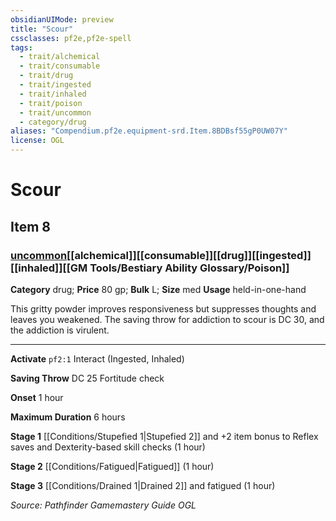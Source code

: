 ```yaml
---
obsidianUIMode: preview
title: "Scour"
cssclasses: pf2e,pf2e-spell
tags:
  - trait/alchemical
  - trait/consumable
  - trait/drug
  - trait/ingested
  - trait/inhaled
  - trait/poison
  - trait/uncommon
  - category/drug
aliases: "Compendium.pf2e.equipment-srd.Item.8BDBsf55gP0UW07Y"
license: OGL
---
```

# Scour
## Item 8
### [uncommon](uncommon "Uncommon Rarity Trait")[[alchemical]][[consumable]][[drug]][[ingested]][[inhaled]][[GM Tools/Bestiary Ability Glossary/Poison]]

**Category** drug; 
**Price** 80 gp; 
**Bulk** L; **Size** med
**Usage** held-in-one-hand

This gritty powder improves responsiveness but suppresses thoughts and leaves you weakened. The saving throw for addiction to scour is DC 30, and the addiction is virulent.

* * *

**Activate** `pf2:1` Interact (Ingested, Inhaled)

**Saving Throw** DC 25 Fortitude check

**Onset** 1 hour

**Maximum Duration** 6 hours

**Stage 1** [[Conditions/Stupefied 1|Stupefied 2]] and +2 item bonus to Reflex saves and Dexterity-based skill checks (1 hour)

**Stage 2** [[Conditions/Fatigued|Fatigued]] (1 hour)

**Stage 3** [[Conditions/Drained 1|Drained 2]] and fatigued (1 hour)

*Source: Pathfinder Gamemastery Guide*
*OGL*